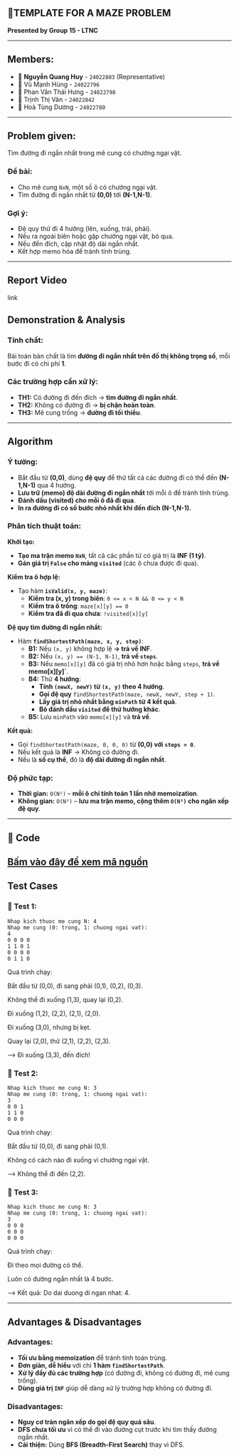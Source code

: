 ## 🚀TEMPLATE FOR A MAZE PROBLEM  
**Presented by Group 15 - LTNC**  

---
## Members:
- 👤 **Nguyễn Quang Huy** - `24022803` (Representative)
- 👤 Vũ Mạnh Hùng - `24022796`
- 👤 Phan Văn Thái Hưng - `24022798`
- 👤 Trịnh Thị Vân - `24022842`
- 👤 Hoà Tùng Dương - `24022780`

---
## **Problem given:**
Tìm đường đi ngắn nhất trong mê cung có chướng ngại vật.

### **Đề bài:**
- Cho mê cung `NxN`, một số ô có chướng ngại vật.
- Tìm đường đi ngắn nhất từ **(0,0)** tới **(N-1,N-1)**.

### **Gợi ý:**
- Đệ quy thử đi 4 hướng (lên, xuống, trái, phải).
- Nếu ra ngoài biên hoặc gặp chướng ngại vật, bỏ qua.
- Nếu đến đích, cập nhật độ dài ngắn nhất.
- Kết hợp memo hóa để tránh tính trùng.

---
## **Report Video**
link
## **Demonstration & Analysis**

### **Tính chất:**
Bài toán bản chất là tìm **đường đi ngắn nhất trên đồ thị không trọng số**, mỗi bước đi có chi phí **1**.

### **Các trường hợp cần xử lý:**
- **TH1:** Có đường đi đến đích → **tìm đường đi ngắn nhất**.
- **TH2:** Không có đường đi → **bị chặn hoàn toàn**.
- **TH3:** Mê cung trống → **đường đi tối thiểu**.

---
## **Algorithm**

### **Ý tưởng:**
- Bắt đầu từ **(0,0)**, dùng **đệ quy** để thử tất cả các đường đi có thể đến **(N-1,N-1)** qua 4 hướng.
- **Lưu trữ (memo) độ dài đường đi ngắn nhất** tới mỗi ô để tránh tính trùng.
- **Đánh dấu (visited) cho mỗi ô đã đi qua**.
- **In ra đường đi có số bước nhỏ nhất khi đến đích (N-1,N-1).**

### **Phân tích thuật toán:**
**Khởi tạo:**  
- **Tạo ma trận memo `NxN`**, tất cả các phần tử có giá trị là **INF (1 tỷ)**.
- **Gán giá trị `False` cho mảng `visited`** (các ô chưa được đi qua).

**Kiểm tra ô hợp lệ:**  
- Tạo hàm **`isValid(x, y, maze)`**:
  - **Kiểm tra (x, y) trong biên**: `0 <= x < N && 0 <= y < N`
  - **Kiểm tra ô trống**: `maze[x][y] == 0`
  - **Kiểm tra đã đi qua chưa**: `!visited[x][y]`

**Đệ quy tìm đường đi ngắn nhất:**  
- Hàm **`findShortestPath(maze, x, y, step)`**:
  - **B1:** Nếu `(x, y)` không hợp lệ **→ trả về INF**.
  - **B2:** Nếu `(x, y) == (N-1, N-1)`, **trả về `steps`**.
  - **B3:** Nếu `memo[x][y]` đã có giá trị nhỏ hơn hoặc bằng `steps`, **trả về memo[x][y]`**.
  - **B4:** Thử **4 hướng**:
    - **Tính `(newX, newY)` từ `(x, y)` theo 4 hướng**.
    - **Gọi đệ quy** `findShortestPath(maze, newX, newY, step + 1)`.
    - **Lấy giá trị nhỏ nhất bằng `minPath` từ 4 kết quả**.
    - **Bỏ đánh dấu `visited` để thử hướng khác**.
  - **B5:** Lưu `minPath` vào `memo[x][y]` và **trả về**.

**Kết quả:**
- Gọi `findShortestPath(maze, 0, 0, 0)` từ **(0,0) với `steps = 0`**.
- Nếu kết quả là **INF** → Không có đường đi.
- Nếu là **số cụ thể**, đó là **độ dài đường đi ngắn nhất**.

### **Độ phức tạp:**
- **Thời gian:** `O(N²)` – **mỗi ô chỉ tính toán 1 lần nhờ memoization**.
- **Không gian:** `O(N²)` – **lưu ma trận memo, cộng thêm `O(N²)` cho ngăn xếp đệ quy**.

---
## 📌 Code  
[Bấm vào đây để xem mã nguồn](https://github.com/NguyenHuy1804/BaiTapMaze_LTNC/tree/master/src)
---
## **Test Cases**

### **🔹 Test 1:**
```
Nhap kich thuoc me cung N: 4
Nhap me cung (0: trong, 1: chuong ngai vat):
4
0 0 0 0
1 1 0 1
0 0 0 0
0 1 1 0
```
Quá trình chạy:

Bắt đầu từ (0,0), đi sang phải (0,1), (0,2), (0,3).

Không thể đi xuống (1,3), quay lại (0,2).

Đi xuống (1,2), (2,2), (2,1), (2,0).

Đi xuống (3,0), nhưng bị kẹt.

Quay lại (2,0), thử (2,1), (2,2), (2,3).

--> Đi xuống (3,3), đến đích!

### **🔹 Test 2:**
```
Nhap kich thuoc me cung N: 3
Nhap me cung (0: trong, 1: chuong ngai vat):
3
0 0 1
1 1 0
0 0 0
```
Quá trình chạy:

Bắt đầu từ (0,0), đi sang phải (0,1).

Không có cách nào đi xuống vì chướng ngại vật.

--> Không thể đi đến (2,2).

### **🔹 Test 3:**
```
Nhap kich thuoc me cung N: 3
Nhap me cung (0: trong, 1: chuong ngai vat):
3
0 0 0
0 0 0
0 0 0
```
Quá trình chạy:

Đi theo mọi đường có thể.

Luôn có đường ngắn nhất là 4 bước.

--> Kết quả: Do dai duong di ngan nhat: 4.

---
## **Advantages & Disadvantages**

### **Advantages:**
- **Tối ưu bằng memoization** để tránh tính toán trùng.
- **Đơn giản, dễ hiểu** với chỉ **1 hàm `findShortestPath`**.
- **Xử lý đầy đủ các trường hợp** (có đường đi, không có đường đi, mê cung trống).
- **Dùng giá trị `INF`** giúp dễ dàng xử lý trường hợp không có đường đi.

### **Disadvantages:**
- **Nguy cơ tràn ngăn xếp do gọi đệ quy quá sâu**.
- **DFS chưa tối ưu** vì có thể đi vào đường cụt trước khi tìm thấy đường ngắn nhất.
- **Cải thiện:** Dùng **BFS (Breadth-First Search)** thay vì DFS.

